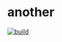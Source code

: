 # another
[![build](https://github.com/Itsusinn/another/actions/workflows/build.yml/badge.svg)](https://github.com/Itsusinn/another/actions/workflows/build.yml)
